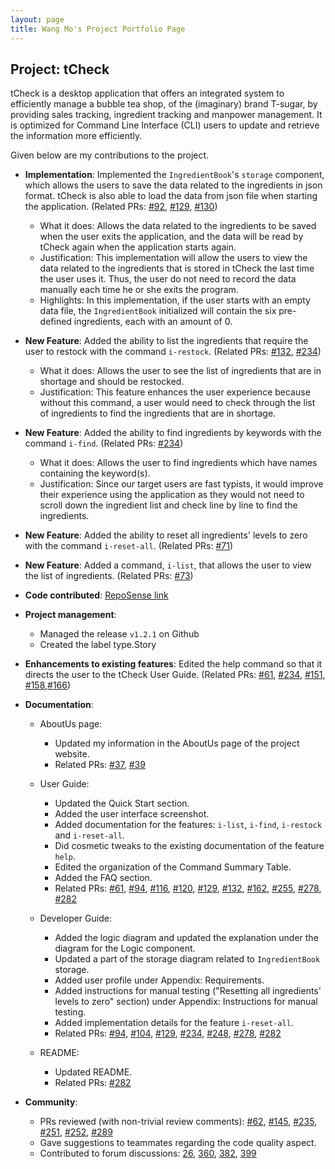 ```yaml
---
layout: page
title: Wang Mo's Project Portfolio Page
---
```

## Project: tCheck

tCheck is a desktop application that offers an integrated system to efficiently manage a bubble tea shop, of the 
(imaginary) brand T-sugar, by providing sales tracking, ingredient tracking and manpower management. It is optimized 
for Command Line Interface (CLI) users to update and retrieve the information more efficiently.

Given below are my contributions to the project.

* **Implementation**: Implemented the `IngredientBook`'s `storage` component, which allows the users to save the
data related to the ingredients in json format. tCheck is also able to load the data from json file when starting 
the application. (Related PRs: [\#92](https://github.com/AY2021S1-CS2103T-T12-2/tp/pull/92), [\#129](https://github.com/AY2021S1-CS2103T-T12-2/tp/pull/129), 
[\#130](https://github.com/AY2021S1-CS2103T-T12-2/tp/pull/130))
  * What it does: Allows the data related to the ingredients to be saved when the user exits the application, 
  and the data will be read by tCheck again when the application starts again.
  * Justification: This implementation will allow the users to view the data related to the ingredients that 
  is stored in tCheck the last time the user uses it. Thus, the user do not need to record the data manually
  each time he or she exits the program. 
  * Highlights: In this implementation, if the user starts with an empty data file, the `IngredientBook` initialized
  will contain the six pre-defined ingredients, each with an amount of 0.

* **New Feature**: Added the ability to list the ingredients that require the user to restock with the command `i-restock`. (Related PRs: [\#132](https://github.com/AY2021S1-CS2103T-T12-2/tp/pull/132), [\#234](https://github.com/AY2021S1-CS2103T-T12-2/tp/pull/234))
  * What it does: Allows the user to see the list of ingredients that are in shortage and should be restocked.
  * Justification: This feature enhances the user experience because without this command, a user would need to check through the list of ingredients to find the ingredients that are in shortage. 

* **New Feature**: Added the ability to find ingredients by keywords with the command `i-find`. (Related PRs: [\#234](https://github.com/AY2021S1-CS2103T-T12-2/tp/pull/234))
    * What it does: Allows the user to find ingredients which have names containing the keyword(s).
    * Justification: Since our target users are fast typists, it would improve their experience
    using the application as they would not need to scroll down the ingredient list and check line by line to find the ingredients.
    
* **New Feature**: Added the ability to reset all ingredients' levels to zero with the command `i-reset-all`. (Related PRs: [\#71](https://github.com/AY2021S1-CS2103T-T12-2/tp/pull/71))

* **New Feature**: Added a command, `i-list`, that allows the user to view the list of ingredients. (Related PRs: [\#73](https://github.com/AY2021S1-CS2103T-T12-2/tp/pull/73))
    
* **Code contributed**: [RepoSense link](https://nus-cs2103-ay2021s1.github.io/tp-dashboard/#breakdown=true&search=wang%20mo&sort=groupTitle&sortWithin=title&since=2020-08-14&timeframe=commit&mergegroup=&groupSelect=groupByRepos&checkedFileTypes=docs~functional-code~test-code~other&tabOpen=true&tabType=authorship&zFR=false&tabAuthor=WM71811&tabRepo=AY2021S1-CS2103T-T12-2%2Ftp%5Bmaster%5D&authorshipIsMergeGroup=false&authorshipFileTypes=docs~functional-code~test-code~other)

* **Project management**:
  * Managed the release `v1.2.1` on Github
  * Created the label type.Story

* **Enhancements to existing features**: Edited the help command so that it directs the user to the tCheck User Guide. (Related PRs: [\#61](https://github.com/AY2021S1-CS2103T-T12-2/tp/pull/61), [\#234](https://github.com/AY2021S1-CS2103T-T12-2/tp/pull/234),
[\#151](https://github.com/AY2021S1-CS2103T-T12-2/tp/pull/151), [\#158](https://github.com/AY2021S1-CS2103T-T12-2/tp/pull/158),[\#166](https://github.com/AY2021S1-CS2103T-T12-2/tp/pull/166))
  
* **Documentation**:
  * AboutUs page:
    * Updated my information in the AboutUs page of the project website.
    * Related PRs: [\#37](https://github.com/AY2021S1-CS2103T-T12-2/tp/pull/37), [\#39](https://github.com/AY2021S1-CS2103T-T12-2/tp/pull/39)
  * User Guide:
    * Updated the Quick Start section.
    * Added the user interface screenshot.
    * Added documentation for the features: `i-list`, `i-find`, `i-restock` and `i-reset-all`.
    * Did cosmetic tweaks to the existing documentation of the feature `help`.
    * Edited the organization of the Command Summary Table.
    * Added the FAQ section.
    * Related PRs: [\#61](https://github.com/AY2021S1-CS2103T-T12-2/tp/pull/61), [\#94](https://github.com/AY2021S1-CS2103T-T12-2/tp/pull/94),
    [\#116](https://github.com/AY2021S1-CS2103T-T12-2/tp/pull/116), [\#120](https://github.com/AY2021S1-CS2103T-T12-2/tp/pull/120),
    [\#129](https://github.com/AY2021S1-CS2103T-T12-2/tp/pull/129), [\#132](https://github.com/AY2021S1-CS2103T-T12-2/tp/pull/132),
    [\#162](https://github.com/AY2021S1-CS2103T-T12-2/tp/pull/162), [\#255](https://github.com/AY2021S1-CS2103T-T12-2/tp/pull/255),
    [\#278](https://github.com/AY2021S1-CS2103T-T12-2/tp/pull/278), [\#282](https://github.com/AY2021S1-CS2103T-T12-2/tp/pull/282)
  * Developer Guide:
    * Added the logic diagram and updated the explanation under the diagram for the Logic component.
    * Updated a part of the storage diagram related to `IngredientBook` storage.
    * Added user profile under Appendix: Requirements.
    * Added instructions for manual testing ("Resetting all ingredients' levels to zero" section) under Appendix: Instructions for manual testing.
    * Added implementation details for the feature `i-reset-all`. 
    * Related PRs: [\#94](https://github.com/AY2021S1-CS2103T-T12-2/tp/pull/94), [\#104](https://github.com/AY2021S1-CS2103T-T12-2/tp/pull/104),
    [\#129](https://github.com/AY2021S1-CS2103T-T12-2/tp/pull/129), [\#234](https://github.com/AY2021S1-CS2103T-T12-2/tp/pull/234),
    [\#248](https://github.com/AY2021S1-CS2103T-T12-2/tp/pull/248), [\#278](https://github.com/AY2021S1-CS2103T-T12-2/tp/pull/278), 
    [\#282](https://github.com/AY2021S1-CS2103T-T12-2/tp/pull/282)

  * README:
    * Updated README.
    * Related PRs: [\#282](https://github.com/AY2021S1-CS2103T-T12-2/tp/pull/282)

* **Community**:
  * PRs reviewed (with non-trivial review comments): [\#62](https://github.com/AY2021S1-CS2103T-T12-2/tp/pull/62), [\#145](https://github.com/AY2021S1-CS2103T-T12-2/tp/pull/145), 
  [\#235](https://github.com/AY2021S1-CS2103T-T12-2/tp/pull/235), 
  [\#251](https://github.com/AY2021S1-CS2103T-T12-2/tp/pull/251), [\#252](https://github.com/AY2021S1-CS2103T-T12-2/tp/pull/252),
  [\#289](https://github.com/AY2021S1-CS2103T-T12-2/tp/pull/289)
  * Gave suggestions to teammates regarding the code quality aspect.
  * Contributed to forum discussions: [26](https://github.com/nus-cs2103-AY2021S1/forum/issues/26), [360](https://github.com/nus-cs2103-AY2021S1/forum/issues/360),
  [382](https://github.com/nus-cs2103-AY2021S1/forum/issues/382), [399](https://github.com/nus-cs2103-AY2021S1/forum/issues/399)
